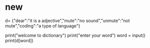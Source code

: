 # new
d= {"dear":"it is a adjective","mute":"no sound","unmute":"not mute","coding":"a type of language"}


print("welcome to dictionary")
print("enter your word")
word = input()
print(d[word])

